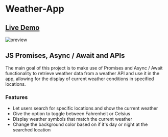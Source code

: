 # Weather-App

## [Live Demo](https://roesparc.github.io/Weather-App/)

![preview](https://user-images.githubusercontent.com/52899682/211710397-5b84a20a-61d4-4c64-9a53-e2297368474e.jpg)

## JS Promises, Async / Await and APIs

The main goal of this project is to make use of Promises and Async / Await functionality to retrieve weather data from a weather API and use it in the app, allowing for the display of current weather conditions in specified locations.

### Features

- Let users search for specific locations and show the current weather
- Give the option to toggle between Fahrenheit or Celsius
- Display weather symbols that match the current weather
- Change the background color based on if it's day or night at the searched location

